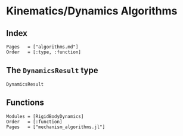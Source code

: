 # Kinematics/Dynamics Algorithms

## Index

```@index
Pages   = ["algorithms.md"]
Order   = [:type, :function]
```

## The `DynamicsResult` type

```@docs
DynamicsResult
```

## Functions

```@autodocs
Modules = [RigidBodyDynamics]
Order   = [:function]
Pages   = ["mechanism_algorithms.jl"]
```
